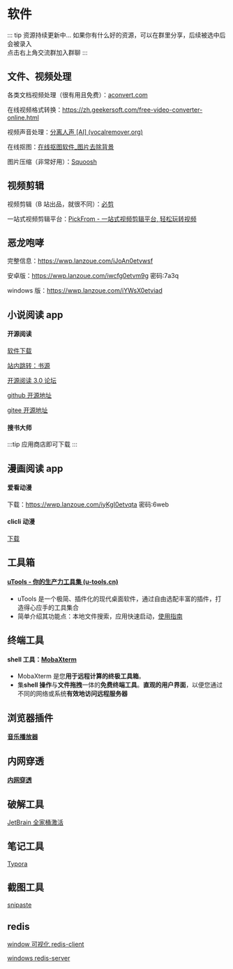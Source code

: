 # 软件

::: tip 资源持续更新中...
如果你有什么好的资源，可以在群里分享，后续被选中后会被录入 <br>
点击右上角交流群加入群聊
:::



## 文件、视频处理

各类文档视频处理（很有用且免费）：[aconvert.com](https://www.aconvert.com/)

在线视频格式转换：https://zh.geekersoft.com/free-video-converter-online.html

视频声音处理：[分离人声 [AI] (vocalremover.org)](https://vocalremover.org/zh/)

在线抠图：[在线抠图软件_图片去除背景 ](https://www.remove.bg/zh)

图片压缩（非常好用）：[Squoosh](https://squoosh.app/)

## 视频剪辑

视频剪辑（B 站出品，就很不同）：[必剪](https://bcut.drawyoo.com/)

一站式视频剪辑平台：[PickFrom - 一站式视频剪辑平台, 轻松玩转视频](https://zh.pickfrom.net/)

## 恶龙咆哮

完整信息：https://wwp.lanzoue.com/iJoAn0etvwsf

安卓版：https://wwp.lanzoue.com/iwcfg0etvm9g
密码:7a3q

windows 版：https://wwp.lanzoue.com/iYWsX0etviad

## 小说阅读 app

#### 开源阅读

[软件下载](https://kunfei.lanzoui.com/b0f810h4b)

[站内跳转：书源](/book/booksource.md#源仓库)

[开源阅读 3.0 论坛](https://www.5yd.cc/thread-38.htm)

[github 开源地址](https://github.com/gedoor/legado)

[gitee 开源地址](https://gitee.com/mirrors/Legado?_from=gitee_search#%E9%98%85%E8%AF%BB30)

#### 搜书大师

:::tip
应用商店即可下载
:::

## 漫画阅读 app

#### 爱看动漫

下载：https://wwp.lanzoue.com/iyKgI0etvqta
密码:6web

#### clicli 动漫

[下载](https://clicli.app/)

## 工具箱

#### [uTools - 你的生产力工具集 (u-tools.cn)](https://open.u-tools.cn/199327.html)

- uTools 是一个极简、插件化的现代桌面软件，通过自由选配丰富的插件，打造得心应手的工具集合
- 简单介绍其功能点：本地文件搜索，应用快速启动，[使用指南](https://u.tools/docs/guide/about-uTools.html#utools-%E6%98%AF%E4%BB%80%E4%B9%88)

## 终端工具

#### shell 工具：[MobaXterm](https://mobaxterm.mobatek.net/)

- MobaXterm 是您**用于远程计算的终极工具箱**。
- 集**shell 操作**与**文件拖拽**一体的**免费终端工具**。**直观的用户界面**，以便您通过不同的网络或系统**有效地访问远程服务器**

## 浏览器插件

#### [音乐播放器](https://listen1.github.io/listen1/)

## 内网穿透

#### [内网穿透](https://www.i996.me/)

<!-- ## VPN

给大家安利个神奇的软件，永久免费使用！
速度超快，秒开油管、Ins，还能看奈飞、Hulu、HBO、动画疯、TVB、Apple TV...
地区很丰富，香港、台湾、美国原生、日本原生全都有。
立即使用老王vpn: http://mx6.ww.laowang123.cc:9998/invite?code=xsfqgor9  -->

## 破解工具

[JetBrain 全家桶激活](https://idea.medeming.com/1172.html)

## 笔记工具

[Typora](https://typoraio.cn/releases/all)

## 截图工具

[snipaste](https://www.snipaste.com/)

## redis

[window 可视化 redis-client](https://github.com/qishibo/AnotherRedisDesktopManager/releases)

[windows redis-server](https://github.com/MicrosoftArchive/redis/releases)

